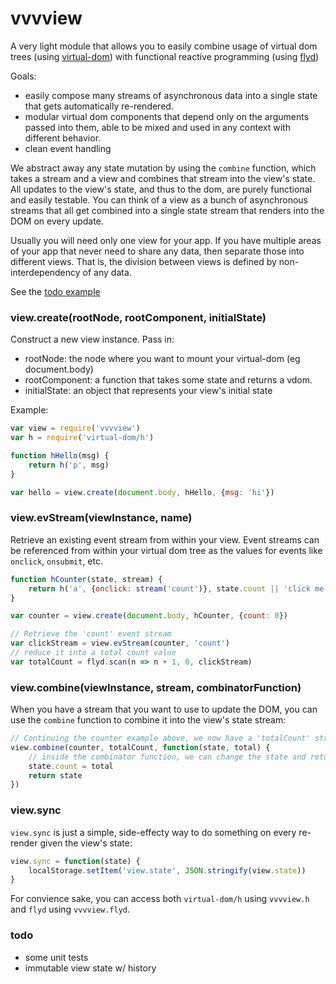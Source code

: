 # vvvview

A very light module that allows you to easily combine usage of virtual dom trees (using [virtual-dom](https://github.com/Matt-Esch/virtual-dom)) with functional reactive programming (using [flyd](https://github.com/paldepind/flyd))

Goals:
- easily compose many streams of asynchronous data into a single state that gets automatically re-rendered.
- modular virtual dom components that depend only on the arguments passed into them, able to be mixed and used in any context with different behavior.
- clean event handling

We abstract away any state mutation by using the `combine` function, which takes a stream and a view and combines that stream into the view's state. All updates to the view's state, and thus to the dom, are purely functional and easily testable. You can think of a view as a bunch of asynchronous streams that all get combined into a single state stream that renders into the DOM on every update.

Usually you will need only one view for your app. If you have multiple areas of your app that never need to share any data, then separate those into different views. That is, the division between views is defined by non-interdependency of any data.

See the [todo example](examples/todo/index.js)

### view.create(rootNode, rootComponent, initialState)

Construct a new view instance. Pass in:

* rootNode: the node where you want to mount your virtual-dom (eg document.body)
* rootComponent: a function that takes some state and returns a vdom.
* initialState: an object that represents your view's initial state

Example:

```js
var view = require('vvvview')
var h = require('virtual-dom/h')

function hHello(msg) {
	return h('p', msg)
}

var hello = view.create(document.body, hHello, {msg: 'hi'})
```

### view.evStream(viewInstance, name)

Retrieve an existing event stream from within your view. Event streams can be referenced from within your virtual dom tree as the values for events like `onclick`, `onsubmit`, etc.

```js
function hCounter(state, stream) {
	return h('a', {onclick: stream('count')}, state.count || 'click me!')
}

var counter = view.create(document.body, hCounter, {count: 0})

// Retrieve the 'count' event stream
var clickStream = view.evStream(counter, 'count')
// reduce it into a total count value
var totalCount = flyd.scan(n => n + 1, 0, clickStream)
```

### view.combine(viewInstance, stream, combinatorFunction)

When you have a stream that you want to use to update the DOM, you can use the `combine` function to combine it into the view's state stream:

```js
// Continuing the counter example above, we now have a 'totalCount' stream that sums your total clicks
view.combine(counter, totalCount, function(state, total) {
	// inside the combinator function, we can change the state and return the new state based on the count.
	state.count = total
	return state
})
```

### view.sync

`view.sync` is just a simple, side-effecty way to do something on every re-render given the view's state:

```js
view.sync = function(state) {
	localStorage.setItem('view.state', JSON.stringify(view.state))
}
```

For convience sake, you can access both `virtual-dom/h` using `vvvview.h` and `flyd` using `vvvview.flyd`.

### todo

* some unit tests 
* immutable view state w/ history

